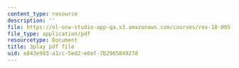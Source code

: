 ```yaml
---
content_type: resource
description: ''
file: https://ol-ocw-studio-app-qa.s3.amazonaws.com/courses/res-18-005-highlights-of-calculus-spring-2010/e843e9d3a1cc5ed2e6ef7b296584927d_WU1m2QQrlho.pdf
file_type: application/pdf
resourcetype: Document
title: 3play pdf file
uid: e843e9d3-a1cc-5ed2-e6ef-7b296584927d
---
```

